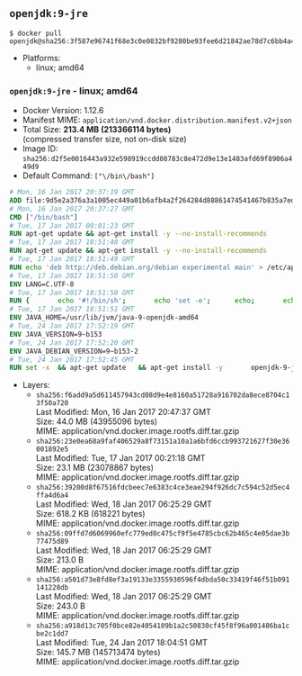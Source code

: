 ## `openjdk:9-jre`

```console
$ docker pull openjdk@sha256:3f587e96741f68e3c0e0832bf9280be93fee6d21842ae78d7c6bb4a448396119
```

-	Platforms:
	-	linux; amd64

### `openjdk:9-jre` - linux; amd64

-	Docker Version: 1.12.6
-	Manifest MIME: `application/vnd.docker.distribution.manifest.v2+json`
-	Total Size: **213.4 MB (213366114 bytes)**  
	(compressed transfer size, not on-disk size)
-	Image ID: `sha256:d2f5e0016443a932e598919ccdd08783c8e472d9e13e1483afd69f8906a449d9`
-	Default Command: `["\/bin\/bash"]`

```dockerfile
# Mon, 16 Jan 2017 20:37:19 GMT
ADD file:9d5e2a376a3a1005ec449a01b6afb4a2f264284d88861474541467b835a7edfc in / 
# Mon, 16 Jan 2017 20:37:27 GMT
CMD ["/bin/bash"]
# Tue, 17 Jan 2017 00:01:23 GMT
RUN apt-get update && apt-get install -y --no-install-recommends 		ca-certificates 		curl 		wget 	&& rm -rf /var/lib/apt/lists/*
# Tue, 17 Jan 2017 18:51:48 GMT
RUN apt-get update && apt-get install -y --no-install-recommends 		bzip2 		unzip 		xz-utils 	&& rm -rf /var/lib/apt/lists/*
# Tue, 17 Jan 2017 18:51:49 GMT
RUN echo 'deb http://deb.debian.org/debian experimental main' > /etc/apt/sources.list.d/experimental.list
# Tue, 17 Jan 2017 18:51:50 GMT
ENV LANG=C.UTF-8
# Tue, 17 Jan 2017 18:51:50 GMT
RUN { 		echo '#!/bin/sh'; 		echo 'set -e'; 		echo; 		echo 'dirname "$(dirname "$(readlink -f "$(which javac || which java)")")"'; 	} > /usr/local/bin/docker-java-home 	&& chmod +x /usr/local/bin/docker-java-home
# Tue, 17 Jan 2017 18:51:51 GMT
ENV JAVA_HOME=/usr/lib/jvm/java-9-openjdk-amd64
# Tue, 24 Jan 2017 17:52:19 GMT
ENV JAVA_VERSION=9~b153
# Tue, 24 Jan 2017 17:52:20 GMT
ENV JAVA_DEBIAN_VERSION=9~b153-2
# Tue, 24 Jan 2017 17:52:45 GMT
RUN set -x 	&& apt-get update 	&& apt-get install -y 		openjdk-9-jre-headless="$JAVA_DEBIAN_VERSION" 	&& rm -rf /var/lib/apt/lists/* 	&& [ "$JAVA_HOME" = "$(docker-java-home)" ]
```

-	Layers:
	-	`sha256:f6add9a5d611457943cd08d9e4e8160a51728a916702da8ece8704c13f50a720`  
		Last Modified: Mon, 16 Jan 2017 20:47:37 GMT  
		Size: 44.0 MB (43955096 bytes)  
		MIME: application/vnd.docker.image.rootfs.diff.tar.gzip
	-	`sha256:23e0ea68a9faf406529a8f73151a10a1a6bfd6ccb993721627f30e36001892e5`  
		Last Modified: Tue, 17 Jan 2017 00:21:18 GMT  
		Size: 23.1 MB (23078867 bytes)  
		MIME: application/vnd.docker.image.rootfs.diff.tar.gzip
	-	`sha256:39200d8f67516fdcbeec7e6383c4ce3eae294f926dc7c594c52d5ec4ffa4d6a4`  
		Last Modified: Wed, 18 Jan 2017 06:25:29 GMT  
		Size: 618.2 KB (618221 bytes)  
		MIME: application/vnd.docker.image.rootfs.diff.tar.gzip
	-	`sha256:09ffd7d6069960efc779ed0c475cf9f5e4785cbc62b465c4e05dae3b77475d89`  
		Last Modified: Wed, 18 Jan 2017 06:25:29 GMT  
		Size: 213.0 B  
		MIME: application/vnd.docker.image.rootfs.diff.tar.gzip
	-	`sha256:a501d73e8fd8ef3a19133e3355930596f4dbda50c33419f46f51b091141228db`  
		Last Modified: Wed, 18 Jan 2017 06:25:29 GMT  
		Size: 243.0 B  
		MIME: application/vnd.docker.image.rootfs.diff.tar.gzip
	-	`sha256:a918d13c705f0bce82e4054109b1a2c50830cf45f8f96a001486ba1cbe2c1dd7`  
		Last Modified: Tue, 24 Jan 2017 18:04:51 GMT  
		Size: 145.7 MB (145713474 bytes)  
		MIME: application/vnd.docker.image.rootfs.diff.tar.gzip
